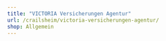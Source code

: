 ```yaml
---
title: "VICTORIA Versicherungen Agentur"
url: /crailsheim/victoria-versicherungen-agentur/
shop: Allgemein
---
```

